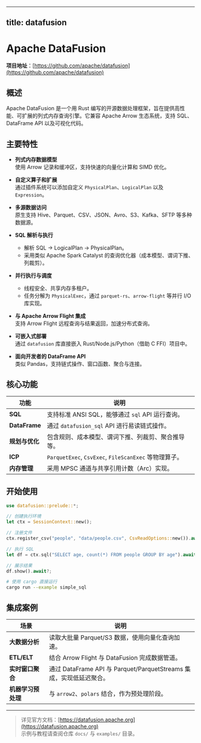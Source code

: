 
---
title: datafusion
---


# Apache DataFusion

**项目地址**：[https://github.com/apache/datafusion](https://github.com/apache/datafusion)

## 概述

Apache DataFusion 是一个用 Rust 编写的开源数据处理框架，旨在提供高性能、可扩展的列式内存查询引擎。它兼容 Apache Arrow 生态系统，支持 SQL、DataFrame API 以及可视化代码。

## 主要特性

- **列式内存数据模型**  
  使用 Arrow 记录和缓冲区，支持快速的向量化计算和 SIMD 优化。

- **自定义算子和扩展**  
  通过插件系统可以添加自定义 `PhysicalPlan`、`LogicalPlan` 以及 `Expression`。

- **多源数据访问**  
  原生支持 Hive、Parquet、CSV、JSON、Avro、S3、Kafka、SFTP 等多种数据源。

- **SQL 解析与执行**  
  - 解析 SQL → LogicalPlan → PhysicalPlan。  
  - 采用类似 Apache Spark Catalyst 的查询优化器（成本模型、谓词下推、列裁剪）。

- **并行执行与调度**  
  - 线程安全、共享内存多租户。  
  - 任务分解为 `PhysicalExec`，通过 `parquet-rs`、`arrow-flight` 等并行 I/O 库实现。

- **与 Apache Arrow Flight 集成**  
  支持 Arrow Flight 远程查询与结果返回，加速分布式查询。

- **可嵌入式部署**  
  通过 `datafusion` 库直接嵌入 Rust/Node.js/Python（借助 C FFI）项目中。  

- **面向开发者的 DataFrame API**  
  类似 Pandas，支持链式操作、窗口函数、聚合与连接。

## 核心功能

| 功能 | 说明 |
|------|------|
| **SQL** | 支持标准 ANSI SQL，能够通过 `sql` API 运行查询。 |
| **DataFrame** | 通过 `datafusion_sql` API 进行易读链式操作。 |
| **规划与优化** | 包含规则、成本模型、谓词下推、列裁剪、聚合推导等。 |
| **ICP** | `ParquetExec`, `CsvExec`, `FileScanExec` 等物理算子。 |
| **内存管理** | 采用 MPSC 通道与共享引用计数（Arc）实现。 |

## 开始使用

```rust
use datafusion::prelude::*;

// 创建执行环境
let ctx = SessionContext::new();

// 注册文件
ctx.register_csv("people", "data/people.csv", CsvReadOptions::new()).await?;

// 执行 SQL
let df = ctx.sql("SELECT age, count(*) FROM people GROUP BY age").await?;

// 展示结果
df.show().await?;
```

```bash
# 使用 cargo 直接运行
cargo run --example simple_sql
```

## 集成案例

| 场景 | 说明 |
|------|------|
| **大数据分析** | 读取大批量 Parquet/S3 数据，使用向量化查询加速。 |
| **ETL/ELT** | 结合 Arrow Flight 与 DataFusion 完成数据管道。 |
| **实时窗口聚合** | 通过 DataFrame API 与 Parquet/ParquetStreams 集成，实现低延迟聚合。 |
| **机器学习预处理** | 与 `arrow2`、`polars` 结合，作为预处理阶段。 |

---

> 详见官方文档：[https://datafusion.apache.org](https://datafusion.apache.org)  
> 示例与教程请查阅仓库 `docs/` 与 `examples/` 目录。  

